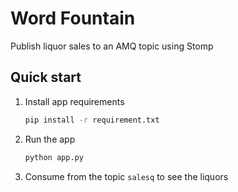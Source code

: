 # Word Fountain

Publish liquor sales to an AMQ topic using Stomp

## Quick start

1. Install app requirements
   ```bash
   pip install -r requirement.txt
   ```

1. Run the app
   ```bash
   python app.py
   ```

1. Consume from the topic `salesq` to see the liquors
